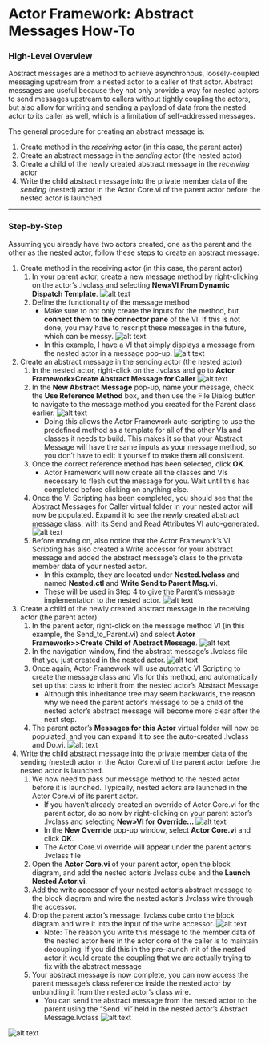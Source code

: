 # Actor Framework: Abstract Messages How-To
### High-Level Overview
Abstract messages are a method to achieve asynchronous, loosely-coupled messaging upstream from a nested actor to a caller of that actor. Abstract messages are useful because they not only provide a way for nested actors to send messages upstream to callers without tightly coupling the actors, but also allow for writing and sending a payload of data from the nested actor to its caller as well, which is a limitation of self-addressed messages.

The general procedure for creating an abstract message is:
1. Create method in the *receiving* actor (in this case, the parent actor)
2. Create an abstract message in the *sending* actor (the nested actor)
3. Create a child of the newly created abstract message in the *receiving* actor
4. Write the child abstract message into the private member data of the *sending* (nested) actor in the Actor Core.vi of the parent actor before the nested actor is launched
___
### Step-by-Step
Assuming you already have two actors created, one as the parent and the other as the nested actor, follow these steps to create an abstract message:

1. Create method in the receiving actor (in this case, the parent actor)
   1. In your parent actor, create a new message method by right-clicking on the actor’s .lvclass and selecting **New»VI From Dynamic Dispatch Template**.
     ![alt text](https://github.com/jasonrorr/ActorFrameworkAbstractMessages/blob/master/Support/Images/1.png "Create VI From Dynamic Dispatch Template")
   1. Define the functionality of the message method
      * Make sure to not only create the inputs for the method, but **connect them to the connector pane** of the VI. If this is not done, you may have to rescript these messages in the future, which can be messy.
        ![alt text](https://github.com/jasonrorr/ActorFrameworkAbstractMessages/blob/master/Support/Images/2.png "Connector Pane")
      * In this example, I have a VI that simply displays a message from the nested actor in a message pop-up.
        ![alt text](https://github.com/jasonrorr/ActorFrameworkAbstractMessages/blob/master/Support/Images/3.png "Reference Method Snippet")
2. Create an abstract message in the sending actor (the nested actor)
   1. In the nested actor, right-click on the .lvclass and go to **Actor Framework»Create Abstract Message for Caller**
      ![alt text](https://github.com/jasonrorr/ActorFrameworkAbstractMessages/blob/master/Support/Images/4.png "Create Abstract Message for Caller")
   1. In the **New Abstract Message** pop-up, name your message, check the **Use Reference Method** box, and then use the File Dialog button to navigate to the message method you created for the Parent class earlier.
      ![alt text](https://github.com/jasonrorr/ActorFrameworkAbstractMessages/blob/master/Support/Images/5.png "Use Reference Method")
      * Doing this allows the Actor Framework auto-scripting to use the predefined method as a template for all of the other VIs and classes it needs to build. This makes it so that your Abstract Message will have the same inputs as your message method, so you don’t have to edit it yourself to make them all consistent.
   1. Once the correct reference method has been selected, click **OK**.
      * Actor Framework will now create all the classes and VIs necessary to flesh out the message for you. Wait until this has completed before clicking on anything else.
   1. Once the VI Scripting has been completed, you should see that the Abstract Messages for Caller virtual folder in your nested actor will now be populated. Expand it to see the newly created abstract message class, with its Send and Read Attributes VI auto-generated.
      ![alt text](https://github.com/jasonrorr/ActorFrameworkAbstractMessages/blob/master/Support/Images/6.png "VI Scripting Complete")
   1. Before moving on, also notice that the Actor Framework’s VI Scripting has also created a Write accessor for your abstract message and added the abstract message’s class to the private member data of your nested actor.
      * In this example, they are located under **Nested.lvclass** and named **Nested.ctl** and **Write Send to Parent Msg.vi**.
      * These will be used in Step 4 to give the Parent’s message implementation to the nested actor.
      ![alt text](https://github.com/jasonrorr/ActorFrameworkAbstractMessages/blob/master/Support/Images/7.png "Write Accessor")
3. Create a child of the newly created abstract message in the receiving actor (the parent actor)
   1. In the parent actor, right-click on the message method VI (in this example, the Send_to_Parent.vi) and select **Actor Framework>>Create Child of Abstract Message**.
      ![alt text](https://github.com/jasonrorr/ActorFrameworkAbstractMessages/blob/master/Support/Images/8.png "Child of Abstract Message")
   2. In the navigation window, find the abstract message’s .lvclass file that you just created in the nested actor.
      ![alt text](https://github.com/jasonrorr/ActorFrameworkAbstractMessages/blob/master/Support/Images/9.png "Navigate to Parent Msg.lvclass")
   3. Once again, Actor Framework will use automatic VI Scripting to create the message class and VIs for this method, and automatically set up that class to inherit from the nested actor’s Abstract Message.
      * Although this inheritance tree may seem backwards, the reason why we need the parent actor’s message to be a child of the nested actor’s abstract message will become more clear after the next step.
   4. The parent actor’s **Messages for this Actor** virtual folder will now be populated, and you can expand it to see the auto-created .lvclass and Do.vi.
      ![alt text](https://github.com/jasonrorr/ActorFrameworkAbstractMessages/blob/master/Support/Images/10.png "Messages for this Actor")
4. Write the child abstract message into the private member data of the sending (nested) actor in the Actor Core.vi of the parent actor before the nested actor is launched.
   1. We now need to pass our message method to the nested actor before it is launched. Typically, nested actors are launched in the Actor Core.vi of its parent actor.
      * If you haven’t already created an override of Actor Core.vi for the parent actor, do so now by right-clicking on your parent actor’s .lvclass and selecting **New»VI for Override…**
        ![alt text](https://github.com/jasonrorr/ActorFrameworkAbstractMessages/blob/master/Support/Images/11.png "Override Actor Core")
      * In the **New Override** pop-up window, select **Actor Core.vi** and click **OK**.
      * The Actor Core.vi override will appear under the parent actor’s .lvclass file
   2. Open the **Actor Core.vi** of your parent actor, open the block diagram, and add the nested actor’s .lvclass cube and the **Launch Nested Actor.vi**.
   2. Add the write accessor of your nested actor’s abstract message to the block diagram and wire the nested actor’s .lvclass wire through the accessor.
   2. Drop the parent actor’s message .lvclass cube onto the block diagram and wire it into the input of the write accessor.
      ![alt text](https://github.com/jasonrorr/ActorFrameworkAbstractMessages/blob/master/Support/Images/12.png "Actor Core.vi")
      * Note: The reason you write this message to the member data of the nested actor here in the actor core of the caller is to maintain decoupling. If you did this in the pre-launch init of the nested actor it would create the coupling that we are actually trying to fix with the abstract message
   2. Your abstract message is now complete, you can now access the parent message’s class reference inside the nested actor by unbundling it from the nested actor’s class wire.
      * You can send the abstract message from the nested actor to the parent using the “Send <Abstract Message Name Here>.vi” held in the nested actor’s Abstract Message.lvclass
      ![alt text](https://github.com/jasonrorr/ActorFrameworkAbstractMessages/blob/master/Support/Images/13.png "Send Abstract Message from Nested")


![alt text](https://github.com/jasonrorr/ActorFrameworkAbstractMessages/blob/master/Support/Images/AbstractMessages.gif "GIF Showing Functionality")

